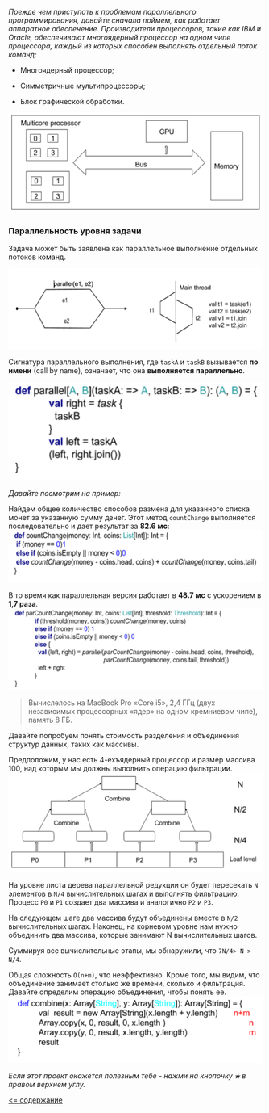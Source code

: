_Прежде чем приступать к проблемам параллельного программирования, давайте сначала поймем, как работает аппаратное обеспечение.
Производители процессоров, такие как IBM и Oracle, обеспечивают многоядерный процессор на одном чипе процессора, каждый 
из которых способен выполнять отдельный поток команд:_

* Многоядерный процессор;

* Симметричные мультипроцессоры;

* Блок графической обработки.

![alt text](https://github.com/steklopod/Parallel-Programming/blob/master/src/main/resources/images/1_task_level_parallelism/cpu.png "Производители процессоров")

### Параллельность уровня задачи

Задача может быть заявлена как параллельное выполнение отдельных потоков команд.

![alt text](https://github.com/steklopod/Parallel-Programming/blob/master/src/main/resources/images/1_task_level_parallelism/task_level_parallelism.png)

Сигнатура параллельного выполнения, где `taskA` и `taskB` вызывается **по имени** (call by name), означает, что она 
**выполняется параллельно**.

![alt text](https://github.com/steklopod/Parallel-Programming/blob/master/src/main/resources/images/1_task_level_parallelism/byname.png)

_Давайте посмотрим на пример:_

Найдем общее количество способов размена для указанного списка монет за указанную сумму денег.
Этот метод `countChange` выполняется последовательно и дает результат за **82.6 мс**:
![alt text](https://github.com/steklopod/Parallel-Programming/blob/master/src/main/resources/images/1_task_level_parallelism/countChange.png)

В то время как параллельная версия работает в **48.7 мс** с ускорением в **1,7 раза**.
![alt text](https://github.com/steklopod/Parallel-Programming/blob/master/src/main/resources/images/1_task_level_parallelism/countChangepar.png)

> Вычислелось на MacBook Pro «Core i5», 2,4 ГГц (двух независимых процессорных «ядер» на одном кремниевом чипе), память 8 ГБ.

Давайте попробуем понять стоимость разделения и объединения структур данных, таких как массивы.

Предположим, у нас есть 4-ехъядерный процессор и размер массива 100, над которым мы должны выполнить операцию фильтрации.
![alt text](https://github.com/steklopod/Parallel-Programming/blob/master/src/main/resources/images/1_task_level_parallelism/4core.png)

На уровне листа дерева параллельной редукции он будет пересекать `N` элементов в `N/4` вычислительных шагах и выполнять 
фильтрацию. Процесс `P0` и `P1` создает два массива и аналогично `P2` и `P3`.

На следующем шаге два массива будут объединены вместе в `N/2` вычислительных шагах. 
Наконец, на корневом уровне нам нужно объединить два массива, которые занимают N вычислительных шагов.

Суммируя все вычислительные этапы, мы обнаружили, что `7N/4> N > N/4`.

Общая сложность `O(n+m)`, что неэффективно. Кроме того, мы видим, что объединение занимает столько же времени, сколько и 
фильтрация. Давайте определим операцию объединения, чтобы понять ее.
![alt text](https://github.com/steklopod/Parallel-Programming/blob/master/src/main/resources/images/1_task_level_parallelism/combine_operation.png)



_Если этот проект окажется полезным тебе - нажми на кнопочку **`★`** в правом верхнем углу._

[<= содержание](https://github.com/steklopod/Parallel-Programming/blob/master/readme.md)

